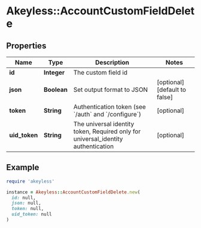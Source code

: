 # Akeyless::AccountCustomFieldDelete

## Properties

| Name | Type | Description | Notes |
| ---- | ---- | ----------- | ----- |
| **id** | **Integer** | The custom field id |  |
| **json** | **Boolean** | Set output format to JSON | [optional][default to false] |
| **token** | **String** | Authentication token (see &#x60;/auth&#x60; and &#x60;/configure&#x60;) | [optional] |
| **uid_token** | **String** | The universal identity token, Required only for universal_identity authentication | [optional] |

## Example

```ruby
require 'akeyless'

instance = Akeyless::AccountCustomFieldDelete.new(
  id: null,
  json: null,
  token: null,
  uid_token: null
)
```

